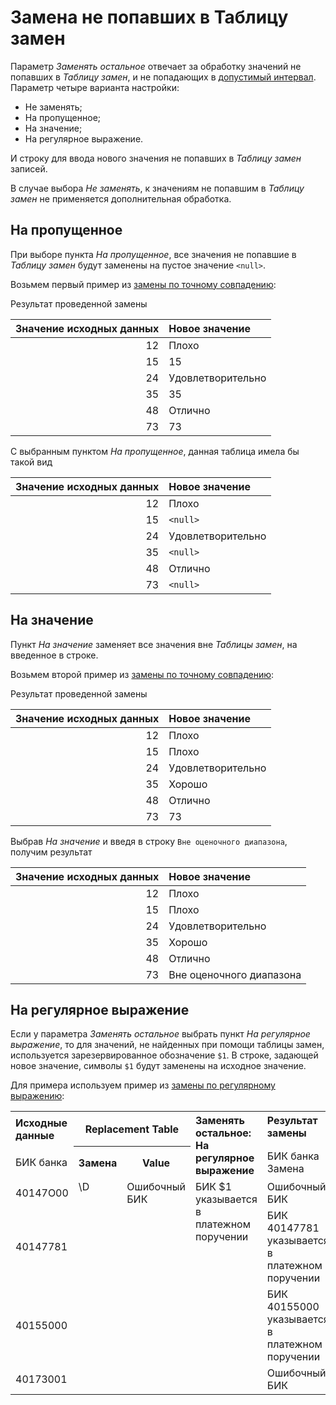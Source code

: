 # Замена не попавших в Таблицу замен

Параметр *Заменять остальное* отвечает за обработку значений не попавших в *Таблицу замен*, и не попадающих в [допустимый интервал](./exact-match.md#primenenie-dopustimogo-intervala). Параметр четыре варианта настройки:

* Не заменять;
* На пропущенное;
* На значение;
* На регулярное выражение.

И строку для ввода нового значения не попавших в *Таблицу замен* записей.

В случае выбора *Не заменять*, к значениям не попавшим в *Таблицу замен* не применяется дополнительная обработка.

## На пропущенное

При выборе пункта *На пропущенное*, все значения не попавшие в *Таблицу замен* будут заменены на пустое значение `<null>`.

Возьмем первый пример из [замены по точному совпадению](./exact-match.md):

Результат проведенной замены

|Значение исходных данных|Новое значение|
|-:|:-|
|12|Плохо|
|15|15|
|24|Удовлетворительно|
|35|35|
|48|Отлично|
|73|73|

С выбранным пунктом *На пропущенное*, данная таблица имела бы такой вид

|Значение исходных данных|Новое значение|
|-:|:-|
|12|Плохо|
|15|`<null>`|
|24|Удовлетворительно|
|35|`<null>`|
|48|Отлично|
|73|`<null>`|

## На значение

Пункт *На значение* заменяет все значения вне *Таблицы замен*, на введенное в строке.

Возьмем второй пример из [замены по точному совпадению](./exact-match.md#primenenie-dopustimogo-intervala):

Результат проведенной замены

|Значение исходных данных|Новое значение|
|-:|:-|
|12|Плохо|
|15|Плохо|
|24|Удовлетворительно|
|35|Хорошо|
|48|Отлично|
|73|73|

Выбрав *На значение* и введя в строку `Вне оценочного диапазона`, получим результат

|Значение исходных данных|Новое значение|
|-:|:-|
|12|Плохо|
|15|Плохо|
|24|Удовлетворительно|
|35|Хорошо|
|48|Отлично|
|73|Вне оценочного диапазона|

## На регулярное выражение

Если у параметра *Заменять остальное* выбрать пункт *На регулярное выражение*, то для значений, не найденных при помощи таблицы замен, используется зарезервированное обозначение `$1`. В строке, задающей новое значение, символы `$1` будут заменены на исходное значение.

Для примера используем пример из [замены по регулярному выражению](./regexp-match.md):
<table>
 <tr><th align="left">Исходные данные</th><th colspan="2">Replacement Table</th><th rowspan="2" align="left" valign="top">Заменять остальное:</br>На регулярное выражение</th><th align="left" valign="top">Результат замены</th></tr>


<tr><td>БИК банка</td><th>Замена</th><th>Value</th><td>БИК банка Замена</td></tr>


<tr><td>40147О00</td><td rowspan="4" valign="top">\D</td><td Rowspan="4" valign="top">Ошибочный БИК</td><td rowspan="4" valign="top" align="left">БИК $1 указывается в платежном поручении</td><td align="left">Ошибочный БИК</td></tr>


<tr><td>40147781</td><td align="left">БИК 40147781 указывается в платежном поручении</td></tr>


<tr><td>40155000</td><td align="left">БИК 40155000 указывается в платежном поручении</td></tr>


<tr><td>4017З001</td><td align="left">Ошибочный БИК</td></tr>
</table>